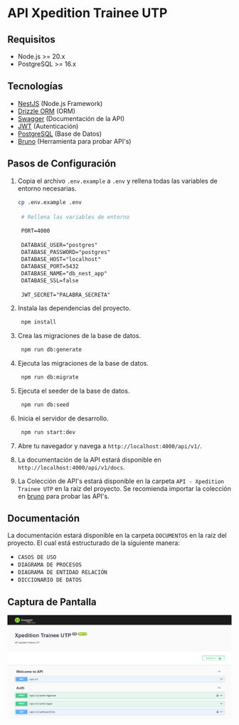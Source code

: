 # API Xpedition Trainee UTP

## Requisitos

- Node.js >= 20.x
- PostgreSQL >= 16.x

## Tecnologías

- [NestJS](https://nestjs.com) (Node.js Framework)
- [Drizzle ORM](https://orm.drizzle.team) (ORM)
- [Swagger](https://swagger.io) (Documentación de la API)
- [JWT](https://jwt.io) (Autenticación)
- [PostgreSQL](https://www.postgresql.org) (Base de Datos)
- [Bruno](https://www.usebruno.com) (Herramienta para probar API's)

## Pasos de Configuración

1. Copia el archivo `.env.example` a `.env` y rellena todas las variables de entorno necesarias.

   ```bash
   cp .env.example .env

    # Rellena las variables de entorno
   ```

   ```env
    PORT=4000

    DATABASE_USER="postgres"
    DATABASE_PASSWORD="postgres"
    DATABASE_HOST="localhost"
    DATABASE_PORT=5432
    DATABASE_NAME="db_nest_app"
    DATABASE_SSL=false

    JWT_SECRET="PALABRA_SECRETA"
   ```

2. Instala las dependencias del proyecto.

   ```bash
    npm install
   ```

3. Crea las migraciones de la base de datos.

   ```bash
    npm run db:generate
   ```

4. Ejecuta las migraciones de la base de datos.

   ```bash
    npm run db:migrate
   ```

5. Ejecuta el seeder de la base de datos.

   ```bash
    npm run db:seed
   ```

6. Inicia el servidor de desarrollo.

   ```bash
    npm run start:dev
   ```

7. Abre tu navegador y navega a `http://localhost:4000/api/v1/`.

8. La documentación de la API estará disponible en `http://localhost:4000/api/v1/docs`.

9. La Colección de API's estará disponible en la carpeta `API - Xpedition Trainee UTP` en la raíz del proyecto.
   Se recomienda importar la colección en [bruno](https://www.usebruno.com) para probar las API's.

## Documentación

La documentación estará disponible en la carpeta `DOCUMENTOS` en la raíz del proyecto. El cual está estructurado de la siguiente manera:

- `CASOS DE USO`
- `DIAGRAMA DE PROCESOS`
- `DIAGRAMA DE ENTIDAD RELACIÓN`
- `DICCIONARIO DE DATOS`

## Captura de Pantalla

![API Xpedition Trainee UTP](image.png)
